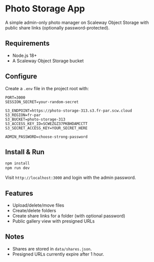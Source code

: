 # Photo Storage App

A simple admin-only photo manager on Scaleway Object Storage with public share links (optionally password-protected).

## Requirements
- Node.js 18+
- A Scaleway Object Storage bucket

## Configure
Create a `.env` file in the project root with:

```
PORT=3000
SESSION_SECRET=your-random-secret

S3_ENDPOINT=https://photo-storage-313.s3.fr-par.scw.cloud
S3_REGION=fr-par
S3_BUCKET=photo-storage-313
S3_ACCESS_KEY_ID=SCWEZGZ37PKBHDAMCCTT
S3_SECRET_ACCESS_KEY=YOUR_SECRET_HERE

ADMIN_PASSWORD=choose-strong-password
```

## Install & Run

```bash
npm install
npm run dev
```

Visit `http://localhost:3000` and login with the admin password.

## Features
- Upload/delete/move files
- Create/delete folders
- Create share links for a folder (with optional password)
- Public gallery view with presigned URLs

## Notes
- Shares are stored in `data/shares.json`.
- Presigned URLs currently expire after 1 hour.


